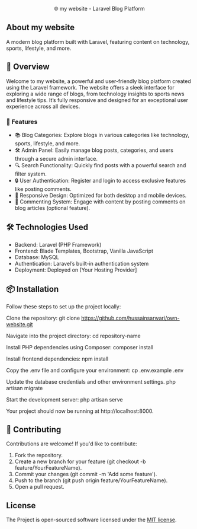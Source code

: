 <p align="center">🌐  my website - Laravel Blog Platform</p>



## About my website

A modern blog platform built with Laravel, featuring content on technology, sports, lifestyle, and more.

## 📝 Overview
Welcome to my website, a powerful and user-friendly blog platform created using the Laravel framework. The website offers a sleek interface for exploring a wide range of blogs, from technology insights to sports news and lifestyle tips. It’s fully responsive and designed for an exceptional user experience across all devices.

### 🚀 Features
- 📚 Blog Categories: Explore blogs in various categories like technology, sports, lifestyle, and more.
- 🛠️ Admin Panel: Easily manage blog posts, categories, and users through a secure admin interface.
- 🔍 Search Functionality: Quickly find posts with a powerful search and filter system.
- 🔒 User Authentication: Register and login to access exclusive features like posting comments.
- 📱 Responsive Design: Optimized for both desktop and mobile devices.
- 💬 Commenting System: Engage with content by posting comments on blog articles (optional feature).

## 🛠️ Technologies Used
- Backend: Laravel (PHP Framework)
- Frontend: Blade Templates, Bootstrap, Vanilla JavaScript
- Database: MySQL
- Authentication: Laravel’s built-in authentication system
- Deployment: Deployed on [Your Hosting Provider]

## 📦 Installation
Follow these steps to set up the project locally:

Clone the repository:
git clone https://github.com/hussainsarwari/own-website.git


Navigate into the project directory:
cd repository-name


Install PHP dependencies using Composer:
composer install


Install frontend dependencies:
npm install


Copy the .env file and configure your environment:
cp .env.example .env


Update the database credentials and other environment settings.
php artisan migrate


Start the development server:
php artisan serve

Your project should now be running at http://localhost:8000.

## 🤝 Contributing
Contributions are welcome! If you'd like to contribute:

1. Fork the repository.
2. Create a new branch for your feature (git checkout -b feature/YourFeatureName).
3. Commit your changes (git commit -m 'Add some feature').
4. Push to the branch (git push origin feature/YourFeatureName).
5. Open a pull request.


## License

The Project is open-sourced software licensed under the [MIT license](https://opensource.org/licenses/MIT).
